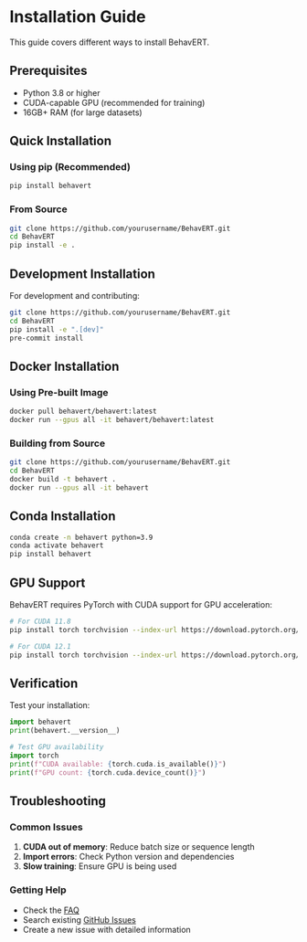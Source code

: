 # Installation Guide

This guide covers different ways to install BehavERT.

## Prerequisites

- Python 3.8 or higher
- CUDA-capable GPU (recommended for training)
- 16GB+ RAM (for large datasets)

## Quick Installation

### Using pip (Recommended)

```bash
pip install behavert
```

### From Source

```bash
git clone https://github.com/yourusername/BehavERT.git
cd BehavERT
pip install -e .
```

## Development Installation

For development and contributing:

```bash
git clone https://github.com/yourusername/BehavERT.git
cd BehavERT
pip install -e ".[dev]"
pre-commit install
```

## Docker Installation

### Using Pre-built Image

```bash
docker pull behavert/behavert:latest
docker run --gpus all -it behavert/behavert:latest
```

### Building from Source

```bash
git clone https://github.com/yourusername/BehavERT.git
cd BehavERT
docker build -t behavert .
docker run --gpus all -it behavert
```

## Conda Installation

```bash
conda create -n behavert python=3.9
conda activate behavert
pip install behavert
```

## GPU Support

BehavERT requires PyTorch with CUDA support for GPU acceleration:

```bash
# For CUDA 11.8
pip install torch torchvision --index-url https://download.pytorch.org/whl/cu118

# For CUDA 12.1
pip install torch torchvision --index-url https://download.pytorch.org/whl/cu121
```

## Verification

Test your installation:

```python
import behavert
print(behavert.__version__)

# Test GPU availability
import torch
print(f"CUDA available: {torch.cuda.is_available()}")
print(f"GPU count: {torch.cuda.device_count()}")
```

## Troubleshooting

### Common Issues

1. **CUDA out of memory**: Reduce batch size or sequence length
2. **Import errors**: Check Python version and dependencies
3. **Slow training**: Ensure GPU is being used

### Getting Help

- Check the [FAQ](faq.md)
- Search existing [GitHub Issues](https://github.com/yourusername/BehavERT/issues)
- Create a new issue with detailed information
